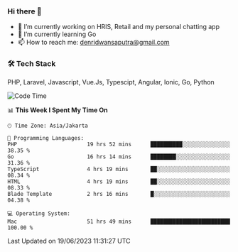 ### Hi there 👋

- 🔭 I’m currently working on HRIS, Retail and my personal chatting app
- 🌱 I’m currently learning Go
- 📫 How to reach me: denridwansaputra@gmail.com


### 🛠 Tech Stack
PHP, Laravel, Javascript, Vue.Js, Typescipt, Angular, Ionic, Go, Python


<!--START_SECTION:waka-->
![Code Time](http://img.shields.io/badge/Code%20Time-3%2C341%20hrs%2011%20mins-blue)

📊 **This Week I Spent My Time On** 

```text
🕑︎ Time Zone: Asia/Jakarta

💬 Programming Languages: 
PHP                      19 hrs 52 mins      ██████████░░░░░░░░░░░░░░░   38.35 % 
Go                       16 hrs 14 mins      ████████░░░░░░░░░░░░░░░░░   31.36 % 
TypeScript               4 hrs 19 mins       ██░░░░░░░░░░░░░░░░░░░░░░░   08.34 % 
HTML                     4 hrs 19 mins       ██░░░░░░░░░░░░░░░░░░░░░░░   08.33 % 
Blade Template           2 hrs 16 mins       █░░░░░░░░░░░░░░░░░░░░░░░░   04.38 % 

💻 Operating System: 
Mac                      51 hrs 49 mins      █████████████████████████   100.00 % 
```


 Last Updated on 19/06/2023 11:31:27 UTC
<!--END_SECTION:waka-->
